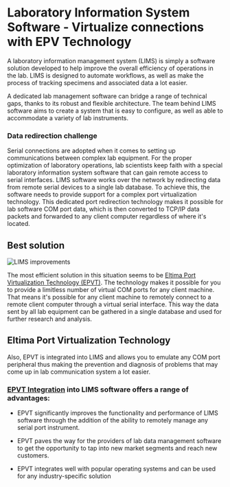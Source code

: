 
Laboratory Information System Software - Virtualize connections with EPV Technology
======================================================================================

A laboratory information management system (LIMS) is simply a software solution developed to help improve the overall efficiency of operations in the lab. LIMS is designed to automate workflows, as well as make the process of tracking specimens and associated data a lot easier. 

A dedicated lab management software can bridge a range of technical gaps, thanks to its robust and flexible architecture. The team behind LIMS software aims to create a system that is easy to configure, as well as able to accommodate a variety of lab instruments. 

### Data redirection challenge

Serial connections are adopted when it comes to setting up communications between complex lab equipment. For the proper optimization of laboratory operations, lab scientists keep faith with a special laboratory information system software that can gain remote access to serial interfaces. LIMS software works over the network by redirecting data from remote serial devices to a single lab database. To achieve this, the software needs to provide support for a complex port virtualization technology. This dedicated port redirection technology makes it possible for lab software COM port data, which is then converted to TCP/IP data packets and forwarded to any client computer regardless of where it's located. 

Best solution
------------------

![LIMS improvements](https://www.eltima.com/images/upload/technology/tory/img-lims2.jpg)

The most efficient solution in this situation seems to be [Eltima Port Virtualization Technology (EPVT)](https://www.eltima.com/laboratory-instruments-management-technology/). The technology makes it possible for you to provide a limitless number of virtual COM ports for any client machine. That means it's possible for any client machine to remotely connect to a remote client computer through a virtual serial interface. This way the data sent by all lab equipment can be gathered in a single database and used for further research and analysis. 

Eltima Port Virtualization Technology
----------------------------------------

Also, EPVT is integrated into LIMS and allows you to emulate any COM port peripheral thus making the prevention and diagnosis of problems that may come up in lab communication system a lot easier. 

### [EPVT Integration](https://www.eltima.com/eltima-port-virtualization-technology/) into LIMS software offers a range of advantages: 

* EPVT significantly improves the functionality and performance of LIMS software through the addition of the ability to remotely manage any serial port instrument.

* EPVT paves the way for the providers of lab data management software to get the opportunity to tap into new market segments and reach new customers. 

* EPVT integrates well with popular operating systems and can be used for any industry-specific solution
